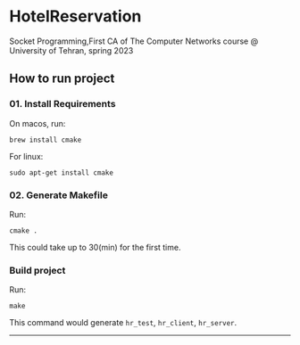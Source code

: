 # HotelReservation

Socket Programming,First CA of The Computer Networks course @ University of Tehran, spring 2023

## How to run project

### 01. Install Requirements

On macos, run:

```shell
brew install cmake
```

For linux:

```shell
sudo apt-get install cmake
```

### 02. Generate Makefile

Run:

```shell
cmake .
```

This could take up to 30(min) for the first time.

### Build project

Run:

```shell
make
```

This command would generate `hr_test`, `hr_client`, `hr_server`.
***
